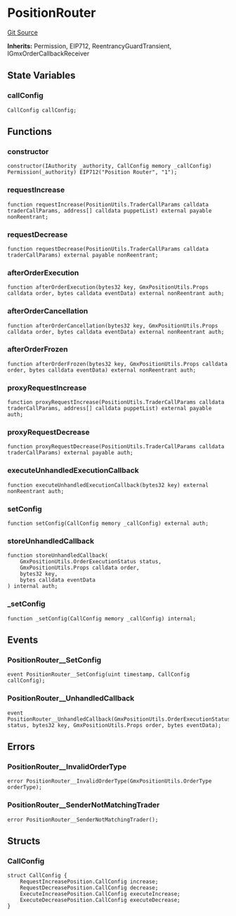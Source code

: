 # PositionRouter
[Git Source](https://github.com/GMX-Blueberry-Club/puppet-contracts/blob/9c0e4bd812e2fadc24247bdb9759d2c34c92a190/src/position/PositionRouter.sol)

**Inherits:**
Permission, EIP712, ReentrancyGuardTransient, IGmxOrderCallbackReceiver


## State Variables
### callConfig

```solidity
CallConfig callConfig;
```


## Functions
### constructor


```solidity
constructor(IAuthority _authority, CallConfig memory _callConfig) Permission(_authority) EIP712("Position Router", "1");
```

### requestIncrease


```solidity
function requestIncrease(PositionUtils.TraderCallParams calldata traderCallParams, address[] calldata puppetList) external payable nonReentrant;
```

### requestDecrease


```solidity
function requestDecrease(PositionUtils.TraderCallParams calldata traderCallParams) external payable nonReentrant;
```

### afterOrderExecution


```solidity
function afterOrderExecution(bytes32 key, GmxPositionUtils.Props calldata order, bytes calldata eventData) external nonReentrant auth;
```

### afterOrderCancellation


```solidity
function afterOrderCancellation(bytes32 key, GmxPositionUtils.Props calldata order, bytes calldata eventData) external nonReentrant auth;
```

### afterOrderFrozen


```solidity
function afterOrderFrozen(bytes32 key, GmxPositionUtils.Props calldata order, bytes calldata eventData) external nonReentrant auth;
```

### proxyRequestIncrease


```solidity
function proxyRequestIncrease(PositionUtils.TraderCallParams calldata traderCallParams, address[] calldata puppetList) external payable auth;
```

### proxyRequestDecrease


```solidity
function proxyRequestDecrease(PositionUtils.TraderCallParams calldata traderCallParams) external payable auth;
```

### executeUnhandledExecutionCallback


```solidity
function executeUnhandledExecutionCallback(bytes32 key) external nonReentrant auth;
```

### setConfig


```solidity
function setConfig(CallConfig memory _callConfig) external auth;
```

### storeUnhandledCallback


```solidity
function storeUnhandledCallback(
    GmxPositionUtils.OrderExecutionStatus status,
    GmxPositionUtils.Props calldata order,
    bytes32 key,
    bytes calldata eventData
) internal auth;
```

### _setConfig


```solidity
function _setConfig(CallConfig memory _callConfig) internal;
```

## Events
### PositionRouter__SetConfig

```solidity
event PositionRouter__SetConfig(uint timestamp, CallConfig callConfig);
```

### PositionRouter__UnhandledCallback

```solidity
event PositionRouter__UnhandledCallback(GmxPositionUtils.OrderExecutionStatus status, bytes32 key, GmxPositionUtils.Props order, bytes eventData);
```

## Errors
### PositionRouter__InvalidOrderType

```solidity
error PositionRouter__InvalidOrderType(GmxPositionUtils.OrderType orderType);
```

### PositionRouter__SenderNotMatchingTrader

```solidity
error PositionRouter__SenderNotMatchingTrader();
```

## Structs
### CallConfig

```solidity
struct CallConfig {
    RequestIncreasePosition.CallConfig increase;
    RequestDecreasePosition.CallConfig decrease;
    ExecuteIncreasePosition.CallConfig executeIncrease;
    ExecuteDecreasePosition.CallConfig executeDecrease;
}
```

